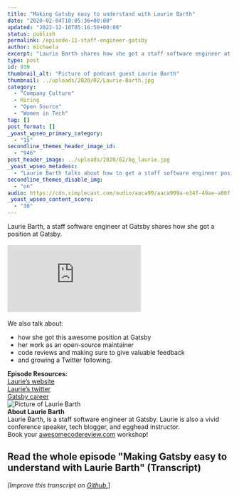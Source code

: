 ```yaml
---
title: "Making Gatsby easy to understand with Laurie Barth"
date: "2020-02-04T10:05:36+00:00"
updated: "2022-12-10T05:16:50+00:00"
status: publish
permalink: /episode-11-staff-engineer-gatsby
author: michaela
excerpt: "Laurie Barth shares how she got a staff software engineer at Gatsby and her work as an open-source maintainer."
type: post
id: 939
thumbnail_alt: "Picture of podcast guest Laurie Barth"
thumbnail: ../uploads/2020/02/Laurie-Barth.jpg
category:
  - "Company Culture"
  - Hiring
  - "Open Source"
  - "Women in Tech"
tag: []
post_format: []
_yoast_wpseo_primary_category:
  - "15"
secondline_themes_header_image_id:
  - "946"
post_header_image: ../uploads/2020/02/bg_laurie.jpg
_yoast_wpseo_metadesc:
  - "Laurie Barth talks about how to get a staff software engineer position at Gatsby, blogging, speaking at conferenes and how to grow a Twitter following."
secondline_themes_disable_img:
  - "on"
audio: https://cdn.simplecast.com/audio/aaca90/aaca909a-e34f-49ae-a86f-f59e4fa807f0/1095a998-3d22-4442-a0ad-142d3adda9b5/laurie-barth-ready_tc.mp3
_yoast_wpseo_content_score:
  - "30"
---
```


<div class="episode-about">
Laurie Barth, a staff software engineer at Gatsby shares how she got a position at Gatsby.
<br/><br/>
<div class="video-container">
<iframe class="video" src="https://www.youtube-nocookie.com/embed/evYNdBUfoqs" title="YouTube video player" frameborder="0" allow="accelerometer; autoplay; clipboard-write; encrypted-media; gyroscope; picture-in-picture" allowfullscreen></iframe>
</div>
<br/>
We also talk about:
<ul>
<li> how she got this awesome position at Gatsby</li>
<li> her work as an open-source maintainer</li>
<li> code reviews and making sure to give valuable feedback</li>
<li> and growing a Twitter following.</li>
</ul>
</div>
<div class=" episode-links">
<b>Episode Resources:</b><br/>
<a href="https://laurieontech.com/">Laurie’s website</a><br/>
<a href="https://twitter.com/laurieontech">Laurie’s twitter</a><br/>
<a href="https://www.gatsbyjs.com/careers/">Gatsby career</a><br/>
</div>

<div class="row pt-2 align-items-center">
<div class="col-4 guest-picture">
<img src="../uploads/2020/02/Laurie-Barth.jpg" alt="Picture of Laurie Barth"/>
</div>
<div class="col-8 guest-about">
<b>About Laurie Barth</b><br/>
Laurie Barth, is a staff software engineer at Gatsby. Laurie is also a vivid conference speaker, tech blogger, and egghead instructor.
</div>
</div>

<div class="sponsorship">
Book your <a href="https://www.michaelagreiler.com/workshops">awesomecodereview.com</a> workshop!
</div> 

## Read the whole episode "Making Gatsby easy to understand with Laurie Barth" (Transcript)

_\[Improve this transcript on [Github](https://github.com/mgreiler/se-unlocked/tree/master/Transcripts)_[.](https://github.com/mgreiler/se-unlocked/tree/master/Transcripts)\]

